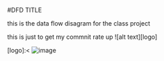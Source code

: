  #DFD TITLE

this is the data flow disagram for the class project


this is just to get my commnit rate up
![alt text][logo]

[logo]:< ![image](https://cloud.githubusercontent.com/assets/21317650/18651604/89afdf06-7e89-11e6-999c-7db9cc123897.png)



